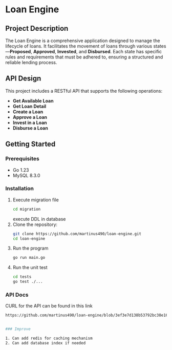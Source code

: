 # Loan Engine

## Project Description
The Loan Engine is a comprehensive application designed to manage the lifecycle of loans. It facilitates the movement of loans through various states—**Proposed**, **Approved**, **Invested**, and **Disbursed**. Each state has specific rules and requirements that must be adhered to, ensuring a structured and reliable lending process.
   
## API Design

This project includes a RESTful API that supports the following operations:

- **Get Available Loan**
- **Get Loan Detail**
- **Create a Loan**
- **Approve a Loan**
- **Invest in a Loan**
- **Disburse a Loan**

## Getting Started

### Prerequisites

- Go 1.23
- MySQL 8.3.0

### Installation

1. Execute migration file
   ```bash
   cd migration
   ```
   execute DDL in database
2. Clone the repository:
   ```bash
   git clone https://github.com/martinus490/loan-engine.git
   cd loan-engine
2. Run the program
   ```bash
   go run main.go
3. Run the unit test
   ```bash
   cd tests
   go test ./...

### API Docs

CURL for the API can be found in this link 
   ```bash
   https://github.com/martinus490/loan-engine/blob/3ef3e7d138b53792bc38e164ff6c4d8adc385c3e/api_docs/loan-engine.json


### Improve

1. Can add redis for caching mechanism
2. Can add database index if needed
